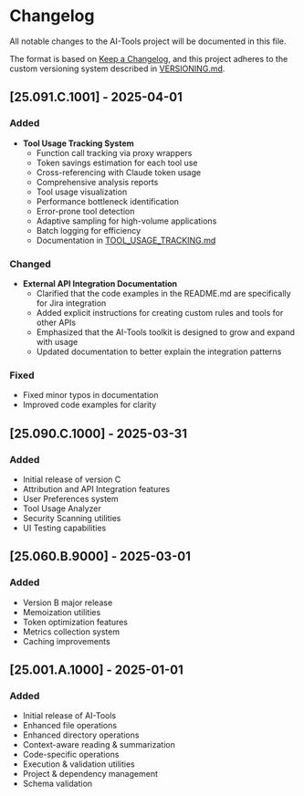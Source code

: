 # Changelog

All notable changes to the AI-Tools project will be documented in this file.

The format is based on [Keep a Changelog](https://keepachangelog.com/en/1.0.0/),
and this project adheres to the custom versioning system described in [VERSIONING.md](./docs/VERSIONING.md).

## [25.091.C.1001] - 2025-04-01

### Added
- **Tool Usage Tracking System**
  - Function call tracking via proxy wrappers
  - Token savings estimation for each tool use
  - Cross-referencing with Claude token usage
  - Comprehensive analysis reports
  - Tool usage visualization
  - Performance bottleneck identification
  - Error-prone tool detection
  - Adaptive sampling for high-volume applications
  - Batch logging for efficiency
  - Documentation in [TOOL_USAGE_TRACKING.md](./docs/TOOL_USAGE_TRACKING.md)

### Changed
- **External API Integration Documentation**
  - Clarified that the code examples in the README.md are specifically for Jira integration
  - Added explicit instructions for creating custom rules and tools for other APIs
  - Emphasized that the AI-Tools toolkit is designed to grow and expand with usage
  - Updated documentation to better explain the integration patterns

### Fixed
- Fixed minor typos in documentation
- Improved code examples for clarity

## [25.090.C.1000] - 2025-03-31

### Added
- Initial release of version C
- Attribution and API Integration features
- User Preferences system
- Tool Usage Analyzer
- Security Scanning utilities
- UI Testing capabilities

## [25.060.B.9000] - 2025-03-01

### Added
- Version B major release
- Memoization utilities
- Token optimization features
- Metrics collection system
- Caching improvements

## [25.001.A.1000] - 2025-01-01

### Added
- Initial release of AI-Tools
- Enhanced file operations
- Enhanced directory operations
- Context-aware reading & summarization
- Code-specific operations
- Execution & validation utilities
- Project & dependency management
- Schema validation

